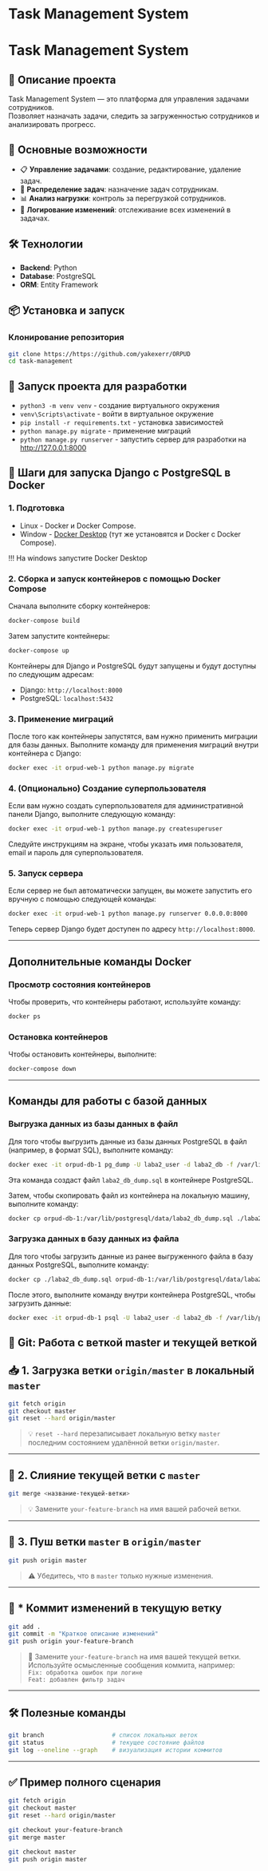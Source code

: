 # Task Management System

# Task Management System

## 📌 Описание проекта
Task Management System — это платформа для управления задачами сотрудников.  
Позволяет назначать задачи, следить за загруженностью сотрудников и анализировать прогресс.

## 🚀 Основные возможности
- 📋 **Управление задачами**: создание, редактирование, удаление задач.
- 👥 **Распределение задач**: назначение задач сотрудникам.
- 📊 **Анализ нагрузки**: контроль за перегрузкой сотрудников.
- 📜 **Логирование изменений**: отслеживание всех изменений в задачах.

## 🛠️ Технологии
- **Backend**: Python
- **Database**: PostgreSQL
- **ORM**: Entity Framework

## 📦 Установка и запуск
### Клонирование репозитория
```sh
git clone https://https://github.com/yakexerr/ORPUD
cd task-management
```
## 🌠 Запуск проекта для разработки
- `python3 -m venv venv` - создание виртуального окружения
- `venv\Scripts\activate` - войти в виртуальное окружение
- `pip install -r requirements.txt` - установка зависимостей
- `python manage.py migrate` - применение миграций
- `python manage.py runserver` - запустить сервер для разработки на http://127.0.0.1:8000

## 🐳 Шаги для запуска Django с PostgreSQL в Docker

### 1. Подготовка

- Linux - Docker и Docker Compose.
- Window - [Docker Desktop](https://www.docker.com/products/docker-desktop/) (тут же установятся и Docker с Docker Compose).

!!! На windows запустите Docker Desktop

### 2. Сборка и запуск контейнеров с помощью Docker Compose

Сначала выполните сборку контейнеров:

```bash
docker-compose build
```

Затем запустите контейнеры:

```bash
docker-compose up
```

Контейнеры для Django и PostgreSQL будут запущены и будут доступны по следующим адресам:

- Django: `http://localhost:8000`
- PostgreSQL: `localhost:5432`

### 3. Применение миграций

После того как контейнеры запустятся, вам нужно применить миграции для базы данных. Выполните команду для применения миграций внутри контейнера с Django:

```bash
docker exec -it orpud-web-1 python manage.py migrate
```

### 4. (Опционально) Создание суперпользователя

Если вам нужно создать суперпользователя для административной панели Django, выполните следующую команду:

```bash
docker exec -it orpud-web-1 python manage.py createsuperuser
```

Следуйте инструкциям на экране, чтобы указать имя пользователя, email и пароль для суперпользователя.

### 5. Запуск сервера

Если сервер не был автоматически запущен, вы можете запустить его вручную с помощью следующей команды:

```bash
docker exec -it orpud-web-1 python manage.py runserver 0.0.0.0:8000
```

Теперь сервер Django будет доступен по адресу `http://localhost:8000`.

---

## Дополнительные команды Docker

### Просмотр состояния контейнеров

Чтобы проверить, что контейнеры работают, используйте команду:

```bash
docker ps
```

### Остановка контейнеров

Чтобы остановить контейнеры, выполните:

```bash
docker-compose down
```

---

## Команды для работы с базой данных

### Выгрузка данных из базы данных в файл

Для того чтобы выгрузить данные из базы данных PostgreSQL в файл (например, в формат SQL), выполните команду:

```bash
docker exec -it orpud-db-1 pg_dump -U laba2_user -d laba2_db -f /var/lib/postgresql/data/laba2_db_dump.sql
```

Эта команда создаст файл `laba2_db_dump.sql` в контейнере PostgreSQL.

Затем, чтобы скопировать файл из контейнера на локальную машину, выполните команду:

```bash
docker cp orpud-db-1:/var/lib/postgresql/data/laba2_db_dump.sql ./laba2_db_dump.sql
```

### Загрузка данных в базу данных из файла

Для того чтобы загрузить данные из ранее выгруженного файла в базу данных PostgreSQL, выполните команду:

```bash
docker cp ./laba2_db_dump.sql orpud-db-1:/var/lib/postgresql/data/laba2_db_dump.sql
```

После этого, выполните команду внутри контейнера PostgreSQL, чтобы загрузить данные:

```bash
docker exec -it orpud-db-1 psql -U laba2_user -d laba2_db -f /var/lib/postgresql/data/laba2_db_dump.sql
```


## 🔄 Git: Работа с веткой master и текущей веткой

## 📥 1. Загрузка ветки `origin/master` в локальный `master`

```bash
git fetch origin
git checkout master
git reset --hard origin/master
```

> 💡 `reset --hard` перезаписывает локальную ветку `master` последним состоянием удалённой ветки `origin/master`.

---

## 🔀 2. Слияние текущей ветки с `master`

```bash
git merge <название-текущей-ветки>
```

> 💡 Замените `your-feature-branch` на имя вашей рабочей ветки.

---

## 🚀 3. Пуш ветки `master` в `origin/master`

```bash
git push origin master
```

> ⚠️ Убедитесь, что в `master` только нужные изменения.

---

## 💾 * Коммит изменений в текущую ветку

```bash
git add .
git commit -m "Краткое описание изменений"
git push origin your-feature-branch
```

> 📝 Замените `your-feature-branch` на имя вашей текущей ветки.  
> Используйте осмысленные сообщения коммита, например:  
> `Fix: обработка ошибок при логине`  
> `Feat: добавлен фильтр задач`

---

## 🛠 Полезные команды

```bash
git branch                   # список локальных веток
git status                   # текущее состояние файлов
git log --oneline --graph    # визуализация истории коммитов
```

---

## ✅ Пример полного сценария

```bash
git fetch origin
git checkout master
git reset --hard origin/master

git checkout your-feature-branch
git merge master

git checkout master
git push origin master
```
